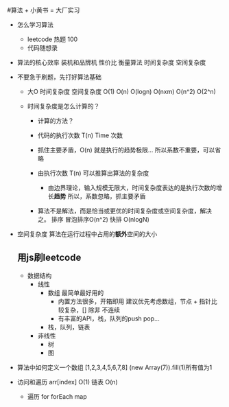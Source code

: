 #算法 + 小黄书 = 大厂实习

- 怎么学习算法
   - leetcode 热题 100
   - 代码随想录


- 算法的核心效率
 装机和品牌机  性价比
   衡量算法   时间复杂度 空间复杂度


- 不要急于刷题，先打好算法基础
  - 大O   时间复杂度   空间复杂度
  O(1)  O(n)   O(logn) O(nxm)  O(n^2)  O(2^n)


  - 时间复杂度是怎么计算的？
    - 计算的方法？
    - 代码的执行次数 T(n)  Time 次数
    - 抓住主要矛盾，O(n)  就是执行的趋势极限...
    所以系数不重要，可以省略
    - 由执行次数 T(n) 可以推算出算法的复杂度
      - 由边界理论，输入规模无限大，时间复杂度表达的是执行次数的增长**趋势**
      所以，系数忽略，抓主要矛盾 


    - 算法不是解法，而是恰当或更优的时间复杂度或空间复杂度，解决之。
    排序  冒泡排序O(n^2)
    快排 O(nlogN)



- 空间复杂度
    算法在运行过程中占用的**额外**空间的大小


    ## 用js刷leetcode


    - 数据结构
      - 线性
        - 数组 最简单最好用的
          - 内置方法很多，开箱即用
            建议优先考虑数组，节点 + 指针比较复杂，[]
            除非 不连续 
          - 有丰富的API，栈，队列的push pop...
        - 栈，队列，链表
      - 非线性
        - 树
        - 图


- 算法中如何定义一个数组
  [1,2,3,4,5,6,7,8]
  (new Array(7)).fill(1)所有值为1


- 访问和遍历
  arr[index]  O(1)  链表 O(n)
  -  遍历
  for
  forEach
  map
